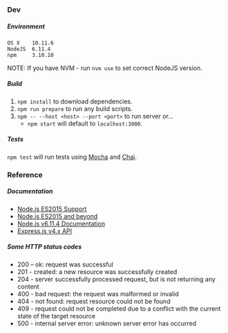 ### Dev
##### Environment
```
OS X    10.11.6
NodeJS  6.11.4
npm     3.10.10
```
NOTE: If you have NVM - run `nvm use` to set correct NodeJS version.

##### Build
1. `npm install` to download dependencies. 
2. `npm run prepare` to run any build scripts.
3. `npm -- --host <host> --port <port>` to run server or...
    - `npm start` will default to `localhost:3000`.

##### Tests
`npm test` will run tests using [Mocha][5] and [Chai][6].



### Reference
##### Documentation
- [Node.js ES2015 Support][1]
- [Node.js ES2015 and beyond][2]
- [Node.js v6.11.4 Documentation][3]
- [Express.js v4.x API][4]

[1]: http://node.green/
[2]: https://nodejs.org/en/docs/es6/
[3]: https://nodejs.org/dist/latest-v6.x/docs/api/
[4]: https://expressjs.com/en/4x/api.html
[5]: https://mochajs.org/
[6]: http://chaijs.com/

##### Some HTTP status codes
- 200 – ok: request was successful
- 201 - created: a new resource was successfully created
- 204 - server successfully processed request, but is not returning any content
- 400 - bad request: the request was malformed or invalid
- 404 - not found: request resource could not be found
- 409 - request could not be completed due to a conflict with the current state of the target resource
- 500 - internal server error: unknown server error has occurred

